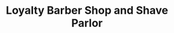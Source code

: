 ---
title: "Loyalty Barber Shop and Shave Parlor"
url: /archbald/loyalty-barber-shop-and-shave-parlor/
shop: hairdresser
---